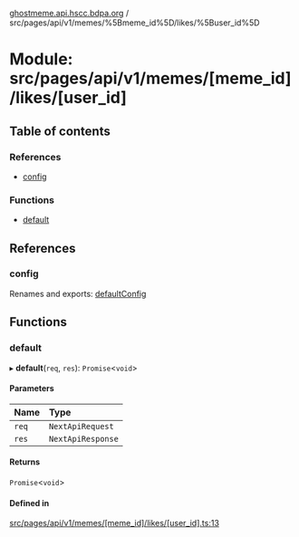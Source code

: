 [ghostmeme.api.hscc.bdpa.org][1] /
src/pages/api/v1/memes/%5Bmeme_id%5D/likes/%5Buser_id%5D

# Module: src/pages/api/v1/memes/\[meme_id]/likes/\[user_id]

## Table of contents

### References

- [config][2]

### Functions

- [default][3]

## References

### config

Renames and exports: [defaultConfig][4]

## Functions

### default

▸ **default**(`req`, `res`): `Promise`<`void`>

#### Parameters

| Name  | Type              |
| :---- | :---------------- |
| `req` | `NextApiRequest`  |
| `res` | `NextApiResponse` |

#### Returns

`Promise`<`void`>

#### Defined in

[src/pages/api/v1/memes/\[meme_id\]/likes/\[user_id\].ts:13][5]

[1]: ../README.md
[2]: src_pages_api_v1_memes__meme_id__likes__user_id_.md#config
[3]: src_pages_api_v1_memes__meme_id__likes__user_id_.md#default
[4]: src_backend_middleware.md#defaultconfig

[5]:
https://github.com/nhscc/ghostmeme.api.hscc.bdpa.org/blob/331c113/src/pages/api/v1/memes/[meme_id]/likes/[user_id].ts#L13
